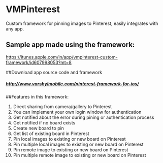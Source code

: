 VMPinterest
===========

Custom framework for pinning images to Pinterest, easily integrates with any app.

## Sample app made using the framework: 
https://itunes.apple.com/in/app/vmpinterest-custom-framework/id607998053?mt=8

##Download app source code and framework
##### http://www.varshylmobile.com/pinterest-framework-for-ios/

##Features in this framework: <br>
1) Direct sharing from camera/gallery to Pinterest<br>
2) You can implement your own login window for authentication  <br>
3) Get notified about the error during pining or authentication process <br> 
4) Get notified if no board exists  <br>
5) Create new board to pin  <br>
6) Get list of existing board in Pinterest  <br>
7) Pin local images to existing or new board on Pinterest  <br>
8) Pin multiple local images to existing or new board on Pinterest <br> 
9) Pin remote image to existing or new board on Pinterest  <br>
10) Pin multiple remote image to existing or new board on Pinterest 